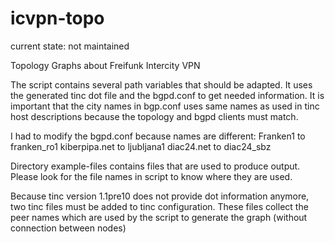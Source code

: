icvpn-topo
==========

current state: not maintained

Topology Graphs about Freifunk Intercity VPN

The script contains several path variables that should be adapted.
It uses the generated tinc dot file and the bgpd.conf to get needed information.
It is important that the city names in bgp.conf uses same names as used in tinc host descriptions
because the topology and bgpd clients must match.

I had to modify the bgpd.conf because names are different:
Franken1 to franken_ro1
kiberpipa.net to ljubljana1
diac24.net to diac24_sbz

Directory example-files contains files that are used to produce output. Please look for the file names
in script to know where they are used.

Because tinc version 1.1pre10 does not provide dot information anymore, two tinc files must be
added to tinc configuration. These files collect the peer names which are used by the script to
generate the graph (without connection between nodes)


